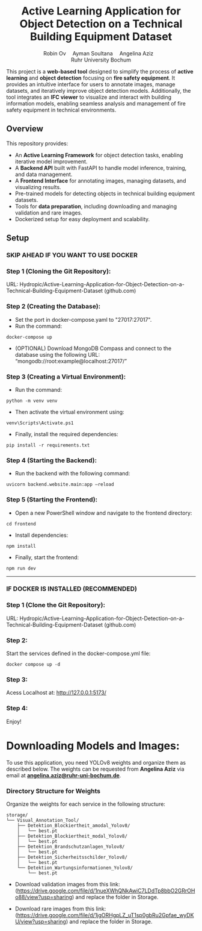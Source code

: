 <div align="center">

  <h1>Active Learning Application for Object Detection on a Technical Building Equipment Dataset</h1>


  <div>
      Robin Ov&emsp;
      Ayman Soultana&emsp;
      Angelina Aziz&emsp;
  </div>
  <div>
      Ruhr University Bochum

  </div>

</div>

This project is a **web-based tool** designed to simplify the process of **active learning** and **object detection** focusing on **fire safety equipment**. It provides an intuitive interface for users to annotate images, manage datasets, and iteratively improve object detection models. Additionally, the tool integrates an **IFC viewer** to visualize and interact with building information models, enabling seamless analysis and management of fire safety equipment in technical environments.

## Overview


This repository provides:
- An **Active Learning Framework** for object detection tasks, enabling iterative model improvement.
- A **Backend API** built with FastAPI to handle model inference, training, and data management.
- A **Frontend Interface** for annotating images, managing datasets, and visualizing results.
- Pre-trained models for detecting objects in technical building equipment datasets.
- Tools for **data preparation**, including downloading and managing validation and rare images.
- Dockerized setup for easy deployment and scalability.

## Setup


### SKIP AHEAD IF YOU WANT TO USE DOCKER

### Step 1 (Cloning the Git Repository):

URL: Hydropic/Active-Learning-Application-for-Object-Detection-on-a-Technical-Building-Equipment-Dataset (github.com)

### Step 2 (Creating the Database):
  - Set the port in docker-compose.yaml to "27017:27017".
  - Run the command:  
  ```
  docker-compose up 
  ```
  - (OPTIONAL) Download MongoDB Compass and connect to the database using the following URL:     
 “mongodb://root:example@localhost:27017/”

### Step 3 (Creating a Virtual Environment):
  - Run the command: 
  ```
  python -m venv venv
  ```
  - Then activate the virtual environment using: 
  ```
  venv\Scripts\Activate.ps1
  ```
  - Finally, install the required dependencies: 
  ```
  pip install -r requirements.txt
  ```

### Step 4 (Starting the Backend):
  - Run the backend with the following command: 
  ```
  uvicorn backend.website.main:app –reload
  ```

### Step 5 (Starting the Frontend):
  - Open a new PowerShell window and navigate to the frontend directory: 
  ```
  cd frontend
  ```
  - Install dependencies: 
  ```
  npm install
  ```
  - Finally, start the frontend: 
  ```
  npm run dev
  ```




---------------------

### IF DOCKER IS INSTALLED (RECOMMENDED)

### Step 1 (Clone the Git Repository):

URL: Hydropic/Active-Learning-Application-for-Object-Detection-on-a-Technical-Building-Equipment-Dataset (github.com)

### Step 2:
Start the services defined in the docker-compose.yml file:
```
docker compose up -d
```

### Step 3:
Acess Localhost at: http://127.0.0.1:5173/

### Step 4:
Enjoy!


# Downloading Models and Images:
To use this application, you need YOLOv8 weights and organize them as described below. The weights can be requested from **Angelina Aziz** via email at **angelina.aziz@ruhr-uni-bochum.de**.

### Directory Structure for Weights
Organize the weights for each service in the following structure:
```plaintext
storage/
└── Visual_Annotation_Tool/
    ├── Detektion_Blockiertheit_amodal_Yolov8/
    │   └── best.pt
    ├── Detektion_Blockiertheit_modal_Yolov8/
    │   └── best.pt
    ├── Detektion_Brandschutzanlagen_Yolov8/
    │   └── best.pt
    ├── Detektion_Sicherheitsschilder_Yolov8/
    │   └── best.pt
    └── Detektion_Wartungsinformationen_Yolov8/
        └── best.pt
```
  - Download validation images from this link: (https://drive.google.com/file/d/1nueXWhQNkAwiC7LDdTp8bbO2GRrOHo88/view?usp=sharing) and replace the folder in Storage.
  
  - Download rare images from this link: (https://drive.google.com/file/d/1jgORHgpLZ_uT1sp0gbRu2Gpfae_wyDKU/view?usp=sharing) and replace the folder in Storage.